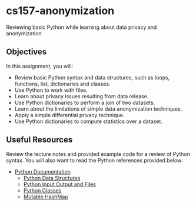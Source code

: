 # cs157-anonymization
Reviewing basic Python while learning about data privacy and anonymization

## Objectives

In this assignment, you will:
* Review basic Python syntax and data structures, such as loops, functions, list, dictionaries and classes.
* Use Python to work with files.
* Learn about privacy issues resulting from data release.
* Use Python dictionaries to perform a join of two datasets.
* Learn about the limitations of simple data anonymization techniques.
* Apply a simple differential privacy technique.
* Use Python dictionaries to compute statistics over a dataset.

## Useful Resources

Review the lecture notes and provided example code for a review of Python 
syntax.  You will also want to read the Python references provided below:


* [Python Documentation](https://docs.python.org/3/index.html)
  * [Python Data Structures](https://docs.python.org/3/tutorial/datastructures.html)
  * [Python Input Output and Files](https://docs.python.org/3/tutorial/inputoutput.html)
  * [Python Classes](https://docs.python.org/3/tutorial/classes.html)
  * [Mutable HashMap](https://www.scala-lang.org/api/current/scala/collection/mutable/HashMap.html)
